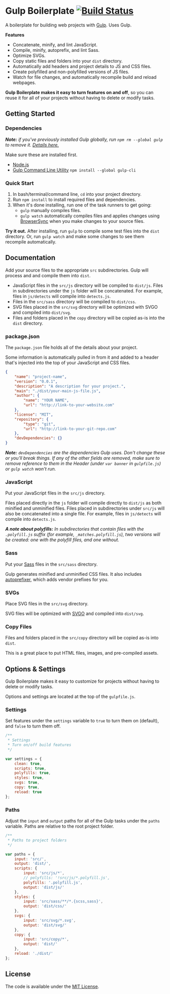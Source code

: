 # Gulp Boilerplate [![Build Status](https://travis-ci.org/cferdinandi/gulp-boilerplate.svg)](https://travis-ci.org/cferdinandi/gulp-boilerplate)

A boilerplate for building web projects with [Gulp](https://gulpjs.com/). Uses Gulp.

**Features**

- Concatenate, minify, and lint JavaScript.
- Compile, minify, autoprefix, and lint Sass.
- Optimize SVGs.
- Copy static files and folders into your `dist` directory.
- Automatically add headers and project details to JS and CSS files.
- Create polyfilled and non-polyfilled versions of JS files.
- Watch for file changes, and automatically recompile build and reload webpages.

**Gulp Boilerplate makes it easy to turn features on and off**, so you can reuse it for all of your projects without having to delete or modify tasks.



## Getting Started

### Dependencies

*__Note:__ if you've previously installed Gulp globally, run `npm rm --global gulp` to remove it. [Details here.](https://medium.com/gulpjs/gulp-sips-command-line-interface-e53411d4467)*

Make sure these are installed first.

- [Node.js](http://nodejs.org)
- [Gulp Command Line Utility](http://gulpjs.com) `npm install --global gulp-cli`

### Quick Start

1. In bash/terminal/command line, `cd` into your project directory.
2. Run `npm install` to install required files and dependencies.
3. When it's done installing, run one of the task runners to get going:
	- `gulp` manually compiles files.
	- `gulp watch` automatically compiles files and applies changes using [BrowserSync](https://browsersync.io/) when you make changes to your source files.

**Try it out.** After installing, run `gulp` to compile some test files into the `dist` directory. Or, run `gulp watch` and make some changes to see them recompile automatically.



## Documentation

Add your source files to the appropriate `src` subdirectories. Gulp will process and and compile them into `dist`.

- JavaScript files in the `src/js` directory will be compiled to `dist/js`. Files in subdirectories under the `js` folder will be concatenated. For example, files in `js/detects` will compile into `detects.js`.
- Files in the `src/sass` directory will be compiled to `dist/css`.
- SVG files placed in the `src/svg` directory will be optimized with SVGO and compiled into `dist/svg`.
- Files and folders placed in the `copy` directory will be copied as-is into the `dist` directory.

### package.json

The `package.json` file holds all of the details about your project.

Some information is automatically pulled in from it and added to a header that's injected into the top of your JavaScript and CSS files.

```json
{
	"name": "project-name",
	"version": "0.0.1",
	"description": "A description for your project.",
	"main": "./dist/your-main-js-file.js",
	"author": {
		"name": "YOUR NAME",
		"url": "http://link-to-your-website.com"
	},
	"license": "MIT",
	"repository": {
		"type": "git",
		"url": "http://link-to-your-git-repo.com"
	},
	"devDependencies": {}
}
```

*__Note:__ `devDependencies` are the dependencies Gulp uses. Don't change these or you'll break things. If any of the other fields are removed, make sure to remove reference to them in the Header (under `var banner` in `gulpfile.js`) or `gulp watch` won't run.*

### JavaScript

Put your JavaScript files in the `src/js` directory.

Files placed directly in the `js` folder will compile directly to `dist/js` as both minified and unminified files. Files placed in subdirectories under `src/js` will also be concatenated into a single file. For example, files in `js/detects` will compile into `detects.js`.

*__A note about polyfills:__ In subdirectories that contain files with the `.polyfill.js` suffix (for example, `_matches.polyfill.js`), two versions will be created: one with the polyfill files, and one without.*

### Sass

Put your [Sass](https://sass-lang.com/) files in the `src/sass` directory.

Gulp generates minified and unminified CSS files. It also includes [autoprefixer](https://github.com/postcss/autoprefixer), which adds vendor prefixes for you.

### SVGs

Place SVG files in the `src/svg` directory.

SVG files will be optimized with [SVGO](https://github.com/svg/svgo) and compiled into `dist/svg`.

### Copy Files

Files and folders placed in the `src/copy` directory will be copied as-is into `dist`.

This is a great place to put HTML files, images, and pre-compiled assets.



## Options & Settings

Gulp Boilerplate makes it easy to customize for projects without having to delete or modify tasks.

Options and settings are located at the top of the `gulpfile.js`.

### Settings

Set features under the `settings` variable to `true` to turn them on (default), and `false` to turn them off.

```js
/**
 * Settings
 * Turn on/off build features
 */

var settings = {
	clean: true,
	scripts: true,
	polyfills: true,
	styles: true,
	svgs: true,
	copy: true,
	reload: true
};
```

### Paths

Adjust the `input` and `output` paths for all of the Gulp tasks under the `paths` variable. Paths are relative to the root project folder.

```js
/**
 * Paths to project folders
 */

var paths = {
	input: 'src/',
	output: 'dist/',
	scripts: {
		input: 'src/js/*',
		// polyfills: '!src/js/*.polyfill.js',
		polyfills: '.polyfill.js',
		output: 'dist/js/'
	},
	styles: {
		input: 'src/sass/**/*.{scss,sass}',
		output: 'dist/css/'
	},
	svgs: {
		input: 'src/svg/*.svg',
		output: 'dist/svg/'
	},
	copy: {
		input: 'src/copy/*',
		output: 'dist/'
	},
	reload: './dist/'
};
```


## License

The code is available under the [MIT License](LICENSE.md).
